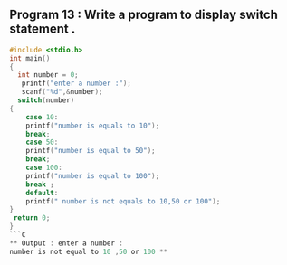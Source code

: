 ## Program 13 : Write a program to display switch statement .
```C
#include <stdio.h>
int main()
{
  int number = 0;
   printf("enter a number :");
   scanf("%d",&number);
  switch(number)
{
    case 10:
    printf("number is equals to 10");
    break;
    case 50:
    printf("number is equal to 50");
    break;
    case 100:
    printf("number is equal to 100");
    break ;
    default:
    printf(" number is not equals to 10,50 or 100");
}
 return 0;
}
```C
** Output : enter a number :
number is not equal to 10 ,50 or 100 **
